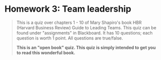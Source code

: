 # Homework 3: Team leadership

> This is a quiz over chapters 1 - 10 of Mary Shapiro's book HBR (Harvard
  Business Review) Guide to Leading Teams. This quiz can be found under
  "assignments" in Blackboard. It has 10 questions; each question is worth 1
  point. All questions are true/false.
>
> **This is an "open book" quiz. This quiz is simply intended to get you to read
  this wonderful book.**

